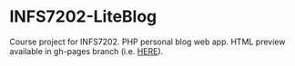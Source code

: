 # INFS7202-LiteBlog
Course project for INFS7202. PHP personal blog web app. HTML preview available in gh-pages branch (i.e. [HERE](https://andrewxeno.github.io/INFS7202-LiteBlog/)).